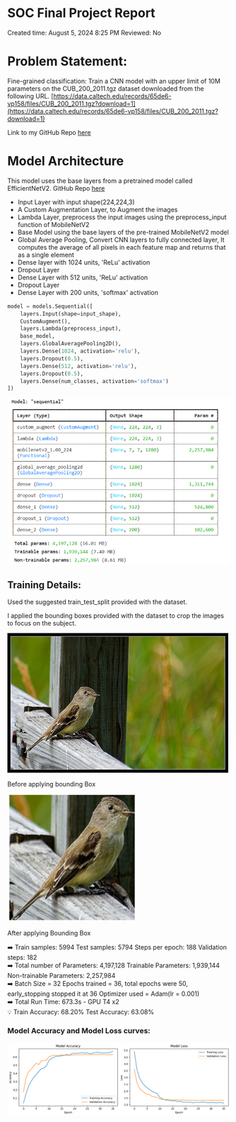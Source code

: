 # SOC Final Project Report

Created time: August 5, 2024 8:25 PM
Reviewed: No

# Problem Statement:

Fine-grained classification:
Train a CNN model with an upper limit of 10M parameters on the CUB_200_2011.tgz dataset downloaded from the following URL. [https://data.caltech.edu/records/65de6-vp158/files/CUB_200_2011.tgz?download=1](https://data.caltech.edu/records/65de6-vp158/files/CUB_200_2011.tgz?download=1)

Link to my GitHub Repo [here](https://github.com/Harshvardhan-10/SOC-Deep-Learning/tree/Fine_Grain_CNN)

# Model Architecture

This model uses the base layers from a pretrained model called EfficientNetV2. GitHub Repo [here](https://github.com/google/automl/tree/master/efficientnetv2)

- Input Layer with input shape(224,224,3)
- A Custom Augmentation Layer, to Augment the images
- Lambda Layer, preprocess the input images using the preprocess_input function of MobileNetV2
- Base Model using the base layers of the pre-trained MobileNetV2 model
- Global Average Pooling, Convert CNN layers to fully connected layer, It computes the average of all pixels in each feature map and returns that as a single element
- Dense layer with 1024 units, 'ReLu' activation
- Dropout Layer
- Dense Layer with 512 units, 'ReLu' activation
- Dropout Layer
- Dense Layer with 200 units, 'softmax' activation

```python
model = models.Sequential([
    layers.Input(shape=input_shape),
    CustomAugment(),
    layers.Lambda(preprocess_input),
    base_model,
    layers.GlobalAveragePooling2D(),
    layers.Dense(1024, activation='relu'),
    layers.Dropout(0.5),
    layers.Dense(512, activation='relu'),
    layers.Dropout(0.5),
    layers.Dense(num_classes, activation='softmax')
])
```

![Untitled](SOC%20Final%20Report%20ce6f62e8e1634c0b9f47357b1e29c6b7/Untitled.png)

## Training Details:

Used the suggested train_test_split provided with the dataset.

I applied the bounding boxes provided with the dataset to crop the images to focus on the subject.

![Before applying bounding Box](SOC%20Final%20Report%20ce6f62e8e1634c0b9f47357b1e29c6b7/Untitled.jpeg)

Before applying bounding Box

![After applying Bounding Box](SOC%20Final%20Report%20ce6f62e8e1634c0b9f47357b1e29c6b7/Untitled%201.png)

After applying Bounding Box

<aside>
➡️ Train samples: 5994
Test samples: 5794
Steps per epoch: 188
Validation steps: 182

</aside>

<aside>
➡️ Total number of Parameters: 4,197,128
Trainable Parameters: 1,939,144
Non-trainable Parameters: 2,257,984

</aside>

<aside>
➡️ Batch Size = 32
Epochs trained = 36, total epochs were 50, early_stopping stopped it at 36
Optimizer used = Adam(lr = 0.001)

</aside>

<aside>
➡️ Total Run Time: 673.3s - GPU T4 x2

</aside>

<aside>
💡 Train Accuracy: 68.20%
Test Accuracy: 63.08%

</aside>

### Model Accuracy and Model Loss curves:

![Untitled](SOC%20Final%20Report%20ce6f62e8e1634c0b9f47357b1e29c6b7/Untitled%202.png)
